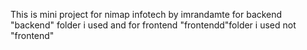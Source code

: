 This is mini project for nimap infotech by imrandamte for backend "backend" folder i used
and for frontend "frontendd"folder i used not "frontend"
